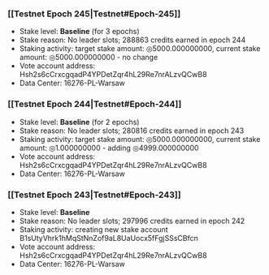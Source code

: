 ### [[Testnet Epoch 245|Testnet#Epoch-245]]
* Stake level: **Baseline** (for 3 epochs)
* Stake reason: No leader slots; 288863 credits earned in epoch 244
* Staking activity: target stake amount: ◎5000.000000000, current stake amount: ◎5000.000000000 - no change
* Vote account address: Hsh2s6cCrxcgqadP4YPDetZqr4hL29Re7nrALzvQCwB8
* Data Center: 16276-PL-Warsaw
### [[Testnet Epoch 244|Testnet#Epoch-244]]
* Stake level: **Baseline** (for 2 epochs)
* Stake reason: No leader slots; 280816 credits earned in epoch 243
* Staking activity: target stake amount: ◎5000.000000000, current stake amount: ◎1.000000000 - adding ◎4999.000000000
* Vote account address: Hsh2s6cCrxcgqadP4YPDetZqr4hL29Re7nrALzvQCwB8
* Data Center: 16276-PL-Warsaw
### [[Testnet Epoch 243|Testnet#Epoch-243]]
* Stake level: **Baseline**
* Stake reason: No leader slots; 297996 credits earned in epoch 242
* Staking activity: creating new stake account B1sUtyVhrk1hMqStNnZof9aL8UaUocx5fFgjSSsCBfcn
* Vote account address: Hsh2s6cCrxcgqadP4YPDetZqr4hL29Re7nrALzvQCwB8
* Data Center: 16276-PL-Warsaw